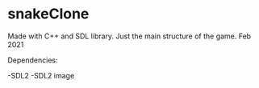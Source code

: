 # snakeClone
Made with C++ and SDL library. Just the main structure of the game. Feb 2021

Dependencies:

-SDL2
-SDL2 image

